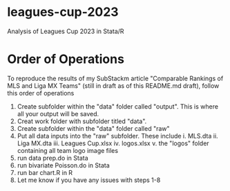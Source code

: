 # leagues-cup-2023
Analysis of Leagues Cup 2023 in Stata/R

# Order of Operations
To reproduce the results of my SubStackm article "Comparable Rankings of MLS and Liga MX Teams" (still in draft as of this README.md draft), follow this order of operations

1. Create subfolder within the "data" folder called "output". This is where all your output will be saved.
2. Creat work folder with subfolder titled "data". 
3. Create subfolder within the "data" folder called "raw"
4. Put all data inputs into the "raw" subfolder. These include
     i. MLS.dta
    ii. Liga MX.dta
   iii. Leagues Cup.xlsx
    iv. logos.xlsx
     v. the "logos" folder containing all team logo image files
6. run data prep.do in Stata
7. run bivariate Poisson.do in Stata
8. run bar chart.R in R
9. Let me know if you have any issues with steps 1-8
